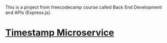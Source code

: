 This is a project from freecodecamp course called Back End Development and APIs (Express.js).
# [Timestamp Microservice](https://www.freecodecamp.org/learn/apis-and-microservices/apis-and-microservices-projects/timestamp-microservice)
